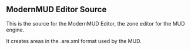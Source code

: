 ModernMUD Editor Source
-----------------------

This is the source for the ModernMUD Editor, the zone editor for the MUD engine.

It creates areas in the .are.xml format used by the MUD.
